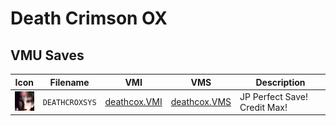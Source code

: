 # Death Crimson OX

## VMU Saves

| Icon | Filename | VMI | VMS | Description |
|------|----------|-----|-----|-------------|
| ![Death Crimson OX](../icons/DEATHCROXSYS.GIF) | `DEATHCROXSYS` | [deathcox.VMI](deathcox.VMI) | [deathcox.VMS](deathcox.VMS) | JP Perfect Save! Credit Max! |
